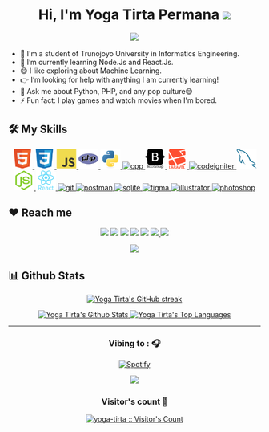 <div align="center">
  <h1>Hi, I'm Yoga Tirta Permana <img src="https://media.giphy.com/media/hvRJCLFzcasrR4ia7z/giphy.gif" width="35"></h1>
  <p><a href="https://github.com/DenverCoder1/readme-typing-svg"><img src="https://readme-typing-svg.herokuapp.com?lines=Web+Developer+||+Designer+||+Tech+Enthusiast;Love+to+Learn+a+lot+of+Things;Music+and+Movies+is+my+Stereo&center=true&width=500&height=50"></a></p>
</div>

- 🏫 I'm a student of Trunojoyo University in Informatics Engineering.
- 🌱 I’m currently learning Node.Js and React.Js.
- 😄 I like exploring about Machine Learning.
- 👉 I’m looking for help with anything I am currently learning!
- 💬 Ask me about Python, PHP, and any pop culture😅
- ⚡ Fun fact: I play games and watch movies when I'm bored.

<!-- languages tools -->
## 🛠 My Skills

<p align="center">
  <a href="https://www.w3.org/html/" target="_blank"> <img src="https://raw.githubusercontent.com/devicons/devicon/master/icons/html5/html5-original.svg" alt="html5" width="40" height="40"/> </a>
  <a href="https://www.w3schools.com/css/" target="_blank"> <img src="https://raw.githubusercontent.com/devicons/devicon/master/icons/css3/css3-original.svg" alt="css3" width="40" height="40"/> </a>
  <a href="https://developer.mozilla.org/en-US/docs/Web/JavaScript" target="_blank"> <img src="https://raw.githubusercontent.com/devicons/devicon/master/icons/javascript/javascript-original.svg" alt="javascript" width="40" height="40"/> </a>
  <a href="https://www.php.net" target="_blank"> <img src="https://raw.githubusercontent.com/devicons/devicon/master/icons/php/php-original.svg" alt="php" width="40" height="40"/> </a>
  <a href="https://www.python.org" target="_blank"> <img src="https://raw.githubusercontent.com/devicons/devicon/master/icons/python/python-original.svg" alt="python" width="40" height="40"/> </a>
  <a href="https://www.w3schools.com/cpp/" target="_blank"> <img src="https://upload.wikimedia.org/wikipedia/commons/thumb/1/18/ISO_C%2B%2B_Logo.svg/800px-ISO_C%2B%2B_Logo.svg.png" alt="cpp" width="35" height="40"/> </a>
  <a href="https://getbootstrap.com" target="_blank"> <img src="https://raw.githubusercontent.com/devicons/devicon/master/icons/bootstrap/bootstrap-plain-wordmark.svg" alt="bootstrap" width="40" height="40"/> </a>
  <a href="https://laravel.com/" target="_blank"> <img src="https://raw.githubusercontent.com/devicons/devicon/master/icons/laravel/laravel-plain-wordmark.svg" alt="laravel" width="40" height="40"/> </a> 
  <a href="https://codeigniter.com" target="_blank"> <img src="https://cdn.worldvectorlogo.com/logos/codeigniter.svg" alt="codeigniter" width="40" height="40"/> </a> 
  <a href="https://www.mysql.com/" target="_blank"> <img src="https://raw.githubusercontent.com/devicons/devicon/master/icons/mysql/mysql-original.svg" alt="mysql" width="40" height="40"/> </a> 
  <a href="https://nodejs.org" target="_blank"> <img src="https://raw.githubusercontent.com/devicons/devicon/master/icons/nodejs/nodejs-original.svg" alt="nodejs" width="40" height="40"/> </a> 
  <a href="https://reactjs.org/" target="_blank"> <img src="https://raw.githubusercontent.com/devicons/devicon/master/icons/react/react-original-wordmark.svg" alt="react" width="40" height="40"/> </a>
  <a href="https://git-scm.com/" target="_blank"> <img src="https://www.vectorlogo.zone/logos/git-scm/git-scm-icon.svg" alt="git" width="40" height="40"/> </a>
  <a href="https://postman.com" target="_blank" rel="noreferrer"> <img src="https://www.vectorlogo.zone/logos/getpostman/getpostman-icon.svg" alt="postman" width="40" height="40"/> </a>
  <a href="https://www.sqlite.org/" target="_blank" rel="noreferrer"> <img src="https://www.vectorlogo.zone/logos/sqlite/sqlite-icon.svg" alt="sqlite" width="40" height="40"/> </a>
  <a href="https://www.figma.com/" target="_blank"> <img src="https://www.vectorlogo.zone/logos/figma/figma-icon.svg" alt="figma" width="40" height="40"/> </a>
  <a href="https://www.adobe.com/in/products/illustrator.html" target="_blank"> <img src="https://cdn.worldvectorlogo.com/logos/adobe-illustrator-cc-icon.svg" alt="illustrator" width="40" height="40"/> </a> 
  <a href="https://www.photoshop.com/en" target="_blank"> <img src="https://cdn.worldvectorlogo.com/logos/adobe-photoshop-2.svg" alt="photoshop" width="40" height="40"/> </a> 
</p>

<!-- social -->
## ❤️ Reach me

<p align="center">
  <a href="https://www.linkedin.com/in/yoga-tirta-permana/"><img src="https://img.shields.io/badge/LinkedIn-%230077B5.svg?&style=for-the-badge&logo=linkedin&logoColor=white" /></a>
  <a href="https://twitter.com/yogatirtap_"><img src="https://img.shields.io/badge/Twitter-1DA1F2?style=for-the-badge&logo=twitter&logoColor=white" /></a> 
  <a href="https://www.instagram.com/hi.yogatirta/"><img src="https://img.shields.io/badge/Instagram-E4405F?style=for-the-badge&logo=instagram&logoColor=white" /></a>
  <a href="https://www.facebook.com/yogatirtapermana552"><img src="https://img.shields.io/badge/Facebook-3b5998?style=for-the-badge&logo=facebook&logoColor=white" /></a>
  <a href="https://api.whatsapp.com/send/?phone=6285158925522&text&type=phone_number&app_absent=0"><img src="https://img.shields.io/badge/WhatsApp-25D366?style=for-the-badge&logo=whatsapp&logoColor=white" /></a>
  <a href="https://t.me/yogatirta"><img src="https://img.shields.io/badge/Telegram-3672d1?style=for-the-badge&logo=telegram&logoColor=white"/> </a>
  <a href="https://mail.google.com/mail/?view=cm&fs=1&to=yogatirtapermana552@gmail.com"><img src="https://img.shields.io/badge/Gmail-%23D14836.svg?&style=for-the-badge&logo=gmail&logoColor=white" /></a>
<!--   <a href="https://github.com/yoga-tirta"><img src="https://img.shields.io/badge/Github-000000.svg?&style=for-the-badge&logo=github&logoColor=white" /></a> -->
</p>
<p align="center">
  <a href="https://yoga-tirta.github.io/"><img src="https://img.shields.io/badge/My_Portfolio-000?style=for-the-badge&logo=ko-fi&logoColor=white" /> </a>
</p>

<!-- stats -->
## 📊 Github Stats

<p align="center">
  <a href="https://github.com/yoga-tirta?tab=repositories">
    <img src="https://github-readme-streak-stats.herokuapp.com/?user=yoga-tirta&theme=tokyonight&hide_border=true" alt="Yoga Tirta's GitHub streak"/>
  </a>
</p>

<p align="center">
  <a href="https://github.com/yoga-tirta?tab=repositories">
    <img alt="Yoga Tirta's Github Stats" src="https://denvercoder1-github-readme-stats.vercel.app/api?username=yoga-tirta&show_icons=true&count_private=true&theme=tokyonight&hide_border=true" height="180px"/>
  </a>
  <a href="https://github.com/yoga-tirta?tab=repositories">
    <img alt="Yoga Tirta's Top Languages" src="https://denvercoder1-github-readme-stats.vercel.app/api/top-langs/?username=yoga-tirta&langs_count=8&layout=compact&theme=tokyonight&hide_border=true" height="180px"/>
  </a>
</p>

<!-- [![Yoga Tirta's github activity graph](https://github-readme-activity-graph.cyclic.app/graph?username=yoga-tirta&theme=tokyo-night)](https://github.com/yoga-tirta?tab=repositories) -->
<hr/>
<div align="center">
  
### Vibing to : 🎧
[![Spotify](https://spotify-github-profile.vercel.app/api/view?uid=31ofkg7oqoqcgrx2nq4nnpnjbc2q&cover_image=true&theme=novatorem&show_offline=false&background_color=121212&interchange=false&bar_color=53b14f&bar_color_cover=false)](https://open.spotify.com/user/31ofkg7oqoqcgrx2nq4nnpnjbc2q)

<a href="https://www.youtube.com/watch?v=dQw4w9WgXcQ">
  <img src="https://media.giphy.com/media/Vuw9m5wXviFIQ/source.gif" width="300" height="auto" />
</a>

### Visitor's count 👀
<a href="https://yoga-tirta.github.io">
  <img src="https://profile-counter.glitch.me/{yoga-tirta}/count.svg" alt="yoga-tirta :: Visitor's Count" />
</a>

</div>

